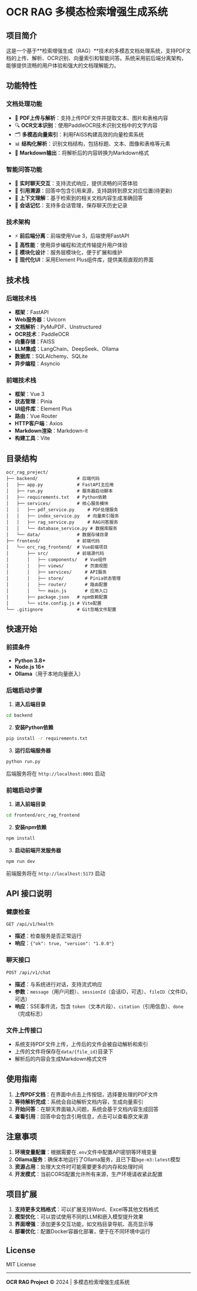 # OCR RAG 多模态检索增强生成系统

## 项目简介

这是一个基于**检索增强生成（RAG）**技术的多模态文档处理系统，支持PDF文档的上传、解析、OCR识别、向量索引和智能问答。系统采用前后端分离架构，能够提供流畅的用户体验和强大的文档理解能力。

## 功能特性

### 文档处理功能
- 📄 **PDF上传与解析**：支持上传PDF文件并提取文本、图片和表格内容
- 🔍 **OCR文本识别**：使用PaddleOCR技术识别文档中的文字内容
- 🗂️ **多模态向量索引**：利用FAISS构建高效的向量检索系统
- 📊 **结构化解析**：识别文档结构，包括标题、文本、图像和表格等元素
- 📝 **Markdown输出**：将解析后的内容转换为Markdown格式

### 智能问答功能
- 💬 **实时聊天交互**：支持流式响应，提供流畅的问答体验
- 🔗 **引用溯源**：回答中包含引用来源，支持跳转到原文对应位置(待更新)
- 🧠 **上下文理解**：基于检索到的相关文档内容生成准确回答
- 💾 **会话记忆**：支持多会话管理，保存聊天历史记录

### 技术架构
- ⚡ **前后端分离**：前端使用Vue 3，后端使用FastAPI
- 🚀 **高性能**：使用异步编程和流式传输提升用户体验
- 🔄 **模块化设计**：服务层模块化，便于扩展和维护
- 🎨 **现代化UI**：采用Element Plus组件库，提供美观直观的界面

## 技术栈

### 后端技术栈
- **框架**：FastAPI
- **Web服务器**：Uvicorn
- **文档解析**：PyMuPDF、Unstructured
- **OCR技术**：PaddleOCR
- **向量存储**：FAISS
- **LLM集成**：LangChain、DeepSeek、Ollama
- **数据库**：SQLAlchemy、SQLite
- **异步编程**：Asyncio

### 前端技术栈
- **框架**：Vue 3
- **状态管理**：Pinia
- **UI组件库**：Element Plus
- **路由**：Vue Router
- **HTTP客户端**：Axios
- **Markdown渲染**：Markdown-it
- **构建工具**：Vite

## 目录结构

```
ocr_rag_preject/
├── backend/               # 后端代码
│   ├── app.py             # FastAPI主应用
│   ├── run.py             # 服务器启动脚本
│   ├── requirements.txt   # Python依赖
│   ├── services/          # 核心服务模块
│   │   ├── pdf_service.py     # PDF处理服务
│   │   ├── index_service.py   # 向量索引服务
│   │   ├── rag_service.py     # RAG问答服务
│   │   └── database_service.py # 数据库服务
│   └── data/              # 数据存储目录
├── frontend/              # 前端代码
│   └── orc_rag_frontend/  # Vue前端项目
│       ├── src/           # 前端源代码
│       │   ├── components/   # Vue组件
│       │   ├── views/        # 页面视图
│       │   ├── services/     # API服务
│       │   ├── store/        # Pinia状态管理
│       │   ├── router/       # 路由配置
│       │   └── main.js       # 应用入口
│       ├── package.json   # npm依赖配置
│       └── vite.config.js # Vite配置
└── .gitignore             # Git忽略文件配置
```

## 快速开始

### 前提条件
- **Python 3.8+**
- **Node.js 16+**
- **Ollama**（用于本地向量嵌入）

### 后端启动步骤

1. **进入后端目录**
```bash
cd backend
```

2. **安装Python依赖**
```bash
pip install -r requirements.txt
```

3. **运行后端服务器**
```bash
python run.py
```
后端服务将在 `http://localhost:8001` 启动

### 前端启动步骤

1. **进入前端目录**
```bash
cd frontend/orc_rag_frontend
```

2. **安装npm依赖**
```bash
npm install
```

3. **启动前端开发服务器**
```bash
npm run dev
```
前端服务将在 `http://localhost:5173` 启动

## API 接口说明

### 健康检查
```
GET /api/v1/health
```
- **描述**：检查服务是否正常运行
- **响应**：`{"ok": true, "version": "1.0.0"}`

### 聊天接口
```
POST /api/v1/chat
```
- **描述**：与系统进行对话，支持流式响应
- **参数**：`message`（用户问题）、`sessionId`（会话ID，可选）、`fileID`（文件ID，可选）
- **响应**：SSE事件流，包含 `token`（文本片段）、`citation`（引用信息）、`done`（完成标志）

### 文件上传接口
- 系统支持PDF文件上传，上传后的文件会被自动解析和索引
- 上传的文件将保存在`data/{file_id}`目录下
- 解析后的内容会生成Markdown格式文件

## 使用指南

1. **上传PDF文档**：在界面中点击上传按钮，选择要处理的PDF文件
2. **等待解析完成**：系统会自动解析文档内容，生成向量索引
3. **开始问答**：在聊天界面输入问题，系统会基于文档内容生成回答
4. **查看引用**：回答中会包含引用信息，点击可以查看原文来源

## 注意事项

1. **环境变量配置**：根据需要在`.env`文件中配置API密钥等环境变量
2. **Ollama服务**：确保本地运行了Ollama服务，且已下载`bge-m3:latest`模型
3. **资源占用**：处理大文件时可能需要更多的内存和处理时间
4. **开发模式**：当前CORS配置允许所有来源，生产环境请收紧此配置

## 项目扩展

1. **支持更多文档格式**：可以扩展支持Word、Excel等其他文档格式
2. **模型优化**：可以尝试使用不同的LLM和嵌入模型提升效果
3. **界面增强**：添加更多交互功能，如文档目录导航、高亮显示等
4. **部署优化**：配置Docker容器化部署，便于在不同环境中运行

## License

MIT License

---

**OCR RAG Project** © 2024 | 多模态检索增强生成系统